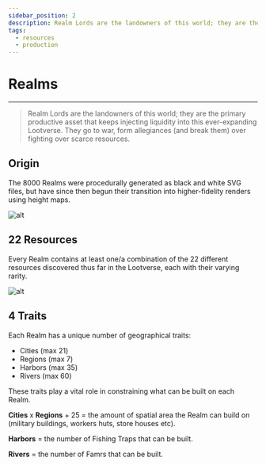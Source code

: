 ```yaml
---
sidebar_position: 2
description: Realm Lords are the landowners of this world; they are the primary productive asset that keeps injecting liquidity into this ever-expanding Lootverse. They go to war, form allegiances (and break them) over fighting over scarce resources.
tags:
  - resources
  - production
---
```


# Realms
---

> Realm Lords are the landowners of this world; they are the primary productive asset that keeps injecting liquidity into this ever-expanding Lootverse. They go to war, form allegiances (and break them) over fighting over scarce resources.

## Origin

The 8000 Realms were procedurally generated as black and white SVG files, but have since then begun their transition into higher-fidelity renders using height maps.

![alt](/img/game/realms-low-fid.png)


 ## 22 Resources

Every Realm contains at least one/a combination of the 22 different resources discovered thus far in the Lootverse, each with their varying rarity.

![alt](/img/game/resources.png)

## 4 Traits

Each Realm has a unique number of geographical traits: 
- Cities (max 21) 
- Regions (max 7)
- Harbors (max 35)
- Rivers (max 60)

These traits play a vital role in constraining what can be built on each Realm. 

**Cities** x **Regions** + 25 = the amount of spatial area the Realm can build on (military buildings, workers huts, store houses etc).

**Harbors** = the number of Fishing Traps that can be built.

**Rivers** = the number of Famrs that can be built. 


